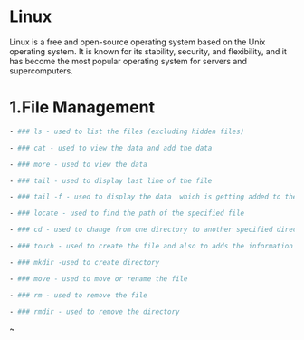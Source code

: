 # Linux  <img src="https://encrypted-tbn0.gstatic.com/images?q=tbn:ANd9GcRbi9aVFq2CV5UxsEhDk4L5Hk_u4nHnSTnsWhnOUNRg4mfdOfWZfJoPGLZL01QvgvIDT8Q&usqp=CAU" width="10" height="10">

Linux is a free and open-source operating system based on the Unix operating system. It is known for its stability, security, and flexibility, and it has become the most popular operating system for servers and supercomputers.

# 1.File Management

```bash
- ### ls - used to list the files (excluding hidden files)

- ### cat - used to view the data and add the data

- ### more - used to view the data

- ### tail - used to display last line of the file

- ### tail -f - used to display the data  which is getting added to the particular file, mostly used to view the logs

- ### locate - used to find the path of the specified file

- ### cd - used to change from one directory to another specified directory

- ### touch - used to create the file and also to adds the information into it

- ### mkdir -used to create directory

- ### move - used to move or rename the file

- ### rm - used to remove the file

- ### rmdir - used to remove the directory
```
~                                     

